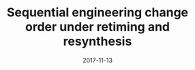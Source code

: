 ---
title: "Sequential engineering change order under retiming and resynthesis"
collection: publications
date: 2017-11-13
venue: 'ICCAD'
paperurl: 'https://doi.org/10.1109/ICCAD.2017.8203767'
citation: 'Nian-Ze Lee, Victor N. Kravets, and Jie-Hong R. Jiang. In Proceedings of the International Conference on Computer-Aided Design, ICCAD, pages 109-116. IEEE, 2017.'
---
